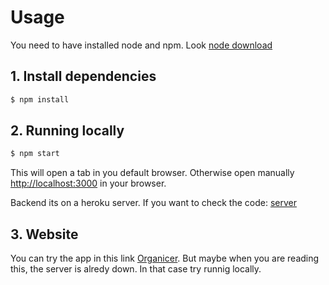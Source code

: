 # Usage

You need to have installed node and npm. Look [node download](https://nodejs.org/es/download/)

## 1. Install dependencies

```bash
$ npm install
```

## 2. Running locally
```bash
$ npm start
```

This will open a tab in you default browser. Otherwise open manually <http://localhost:3000> in your browser.

Backend its on a heroku server. If you want to check the code: [server](https://github.com/AlexanderGonz/server)

## 3. Website

You can try the app in this link [Organicer](http://organicer.herokuapp.com/). But maybe when you are reading this, the server is alredy down. In that case try runnig locally.
